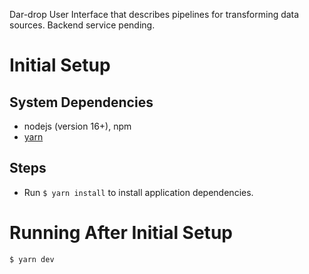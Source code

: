 

Dar-drop User Interface that describes pipelines for transforming data sources.
Backend service pending.

# Initial Setup

## System Dependencies

- nodejs (version 16+), npm
- [yarn](https://yarnpkg.com/getting-started/install)

## Steps

- Run `$ yarn install` to install application dependencies.

# Running After Initial Setup

```
$ yarn dev
```
